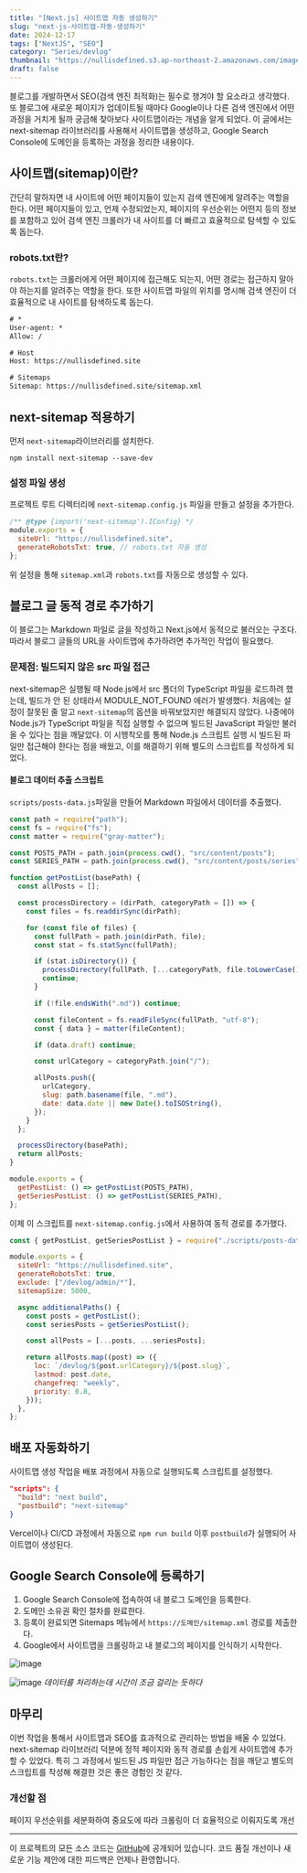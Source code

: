 ```yaml
---
title: "[Next.js] 사이트맵 자동 생성하기"
slug: "next-js-사이트맵-자동-생성하기"
date: 2024-12-17
tags: ["NextJS", "SEO"]
category: "Series/devlog"
thumbnail: "https://nullisdefined.s3.ap-northeast-2.amazonaws.com/images/c9870b4f6ce1b0451761374cd9403ea1.png"
draft: false
---
```

블로그를 개발하면서 SEO(검색 엔진 최적화)는 필수로 챙겨야 할 요소라고 생각했다. 또 블로그에 새로운 페이지가 업데이트될 때마다 Google이나 다른 검색 엔진에서 어떤 과정을 거치게 될까 궁금해 찾아보다 사이트맵이라는 개념을 알게 되었다. 이 글에서는 next-sitemap 라이브러리를 사용해서 사이트맵을 생성하고, Google Search Console에 도메인을 등록하는 과정을 정리한 내용이다.

## 사이트맵(sitemap)이란?
간단히 말하자면 내 사이트에 어떤 페이지들이 있는지 검색 엔진에게 알려주는 역할을 한다. 어떤 페이지들이 있고, 언제 수정되었는지, 페이지의 우선순위는 어떤지 등의 정보를 포함하고 있어 검색 엔진 크롤러가 내 사이트를 더 빠르고 효율적으로 탐색할 수 있도록 돕는다.
### robots.txt란?
`robots.txt`는 크롤러에게 어떤 페이지에 접근해도 되는지, 어떤 경로는 접근하지 말아야 하는지를 알려주는 역할을 한다. 또한 사이트맵 파일의 위치를 명시해 검색 엔진이 더 효율적으로 내 사이트를 탐색하도록 돕는다.
```txt title:robots.txt
# *
User-agent: *
Allow: /

# Host
Host: https://nullisdefined.site

# Sitemaps
Sitemap: https://nullisdefined.site/sitemap.xml

```
## next-sitemap 적용하기
먼저 `next-sitemap`라이브러리를 설치한다.
```shell
npm install next-sitemap --save-dev
```
### 설정 파일 생성
프로젝트 루트 디렉터리에 `next-sitemap.config.js` 파일을 만들고 설정을 추가한다.

```js title:next-sitemap.config.js
/** @type {import('next-sitemap').IConfig} */
module.exports = {
  siteUrl: "https://nullisdefined.site",
  generateRobotsTxt: true, // robots.txt 자동 생성
};

```
위 설정을 통해 `sitemap.xml`과 `robots.txt`를 자동으로 생성할 수 있다.

## 블로그 글 동적 경로 추가하기
이 블로그는 Markdown 파일로 글을 작성하고 Next.js에서 동적으로 불러오는 구조다. 따라서 블로그 글들의 URL을 사이트맵에 추가하려면 추가적인 작업이 필요했다.

### 문제점: 빌드되지 않은 src 파일 접근
next-sitemap은 실행될 때 Node.js에서 src 폴더의 TypeScript 파일을 로드하려 했는데, 빌드가 안 된 상태라서 MODULE_NOT_FOUND 에러가 발생했다. 처음에는 설정이 잘못된 줄 알고 `next-sitemap`의 옵션을 바꿔보았지만 해결되지 않았다. 나중에야 Node.js가 TypeScript 파일을 직접 실행할 수 없으며 빌드된 JavaScript 파일만 불러올 수 있다는 점을 깨달았다. 이 시행착오를 통해 Node.js 스크립트 실행 시 빌드된 파일만 접근해야 한다는 점을 배웠고, 이를 해결하기 위해 별도의 스크립트를 작성하게 되었다.

#### 블로그 데이터 추출 스크립트
`scripts/posts-data.js`파일을 만들어 Markdown 파일에서 데이터를 추출했다.

```js title:posts-data.js
const path = require("path");
const fs = require("fs");
const matter = require("gray-matter");

const POSTS_PATH = path.join(process.cwd(), "src/content/posts");
const SERIES_PATH = path.join(process.cwd(), "src/content/posts/series");

function getPostList(basePath) {
  const allPosts = [];

  const processDirectory = (dirPath, categoryPath = []) => {
    const files = fs.readdirSync(dirPath);

    for (const file of files) {
      const fullPath = path.join(dirPath, file);
      const stat = fs.statSync(fullPath);

      if (stat.isDirectory()) {
        processDirectory(fullPath, [...categoryPath, file.toLowerCase()]);
        continue;
      }

      if (!file.endsWith(".md")) continue;

      const fileContent = fs.readFileSync(fullPath, "utf-8");
      const { data } = matter(fileContent);

      if (data.draft) continue;

      const urlCategory = categoryPath.join("/");

      allPosts.push({
        urlCategory,
        slug: path.basename(file, ".md"),
        date: data.date || new Date().toISOString(),
      });
    }
  };

  processDirectory(basePath);
  return allPosts;
}

module.exports = {
  getPostList: () => getPostList(POSTS_PATH),
  getSeriesPostList: () => getPostList(SERIES_PATH),
};

```

이제 이 스크립트를 `next-sitemap.config.js`에서 사용하여 동적 경로를 추가했다.

```js title:next-sitemap.config.js
const { getPostList, getSeriesPostList } = require("./scripts/posts-data");

module.exports = {
  siteUrl: "https://nullisdefined.site",
  generateRobotsTxt: true,
  exclude: ["/devlog/admin/*"],
  sitemapSize: 5000,

  async additionalPaths() {
    const posts = getPostList();
    const seriesPosts = getSeriesPostList();

    const allPosts = [...posts, ...seriesPosts];

    return allPosts.map((post) => ({
      loc: `/devlog/${post.urlCategory}/${post.slug}`,
      lastmod: post.date,
      changefreq: "weekly",
      priority: 0.8,
    }));
  },
};

```

## 배포 자동화하기
사이트맵 생성 작업을 배포 과정에서 자동으로 실행되도록 스크립트를 설정했다.

```json
"scripts": {
  "build": "next build",
  "postbuild": "next-sitemap"
}
```

Vercel이나 CI/CD 과정에서 자동으로 `npm run build` 이후 `postbuild`가 실행되어 사이트맵이 생성된다.

## Google Search Console에 등록하기
1. Google Search Console에 접속하여 내 블로그 도메인을 등록한다.
2. 도메인 소유권 확인 절차를 완료한다.
3. 등록이 완료되면 Sitemaps 메뉴에서 `https://도메인/sitemap.xml` 경로를 제출한다.
4. Google에서 사이트맵을 크롤링하고 내 블로그의 페이지를 인식하기 시작한다.

![image](https://nullisdefined.s3.ap-northeast-2.amazonaws.com/images/c9870b4f6ce1b0451761374cd9403ea1.png)

![image](https://nullisdefined.s3.ap-northeast-2.amazonaws.com/images/2755a10b307891c9d6c7bf933863d2aa.png)
*데이터를 처리하는데 시간이 조금 걸리는 듯하다*

## 마무리
이번 작업을 통해서 사이트맵과 SEO를 효과적으로 관리하는 방법을 배울 수 있었다. next-sitemap 라이브러리 덕분에 정적 페이지와 동적 경로를 손쉽게 사이트맵에 추가할 수 있었다. 특히 그 과정에서 빌드된 JS 파일만 접근 가능하다는 점을 깨닫고 별도의 스크립트를 작성해 해결한 것은 좋은 경험인 것 같다.

### 개선할 점
페이지 우선순위를 세분화하여 중요도에 따라 크롤링이 더 효율적으로 이뤄지도록 개선

---
이 프로젝트의 모든 소스 코드는 [GitHub](https://github.com/nullisdefined/next-devlog)에 공개되어 있습니다. 코드 품질 개선이나 새로운 기능 제안에 대한 피드백은 언제나 환영합니다.